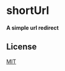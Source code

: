 # shortUrl
#### A simple url redirect


## License

[MIT](https://choosealicense.com/licenses/mit/)


